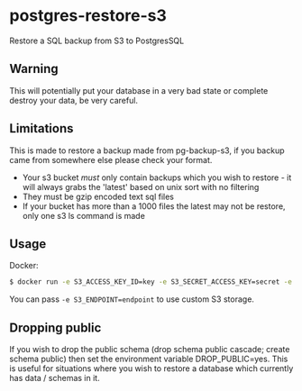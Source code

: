 # postgres-restore-s3

Restore a SQL backup from S3 to PostgresSQL

## Warning

This will potentially put your database in a very bad state or complete destroy your data, be very careful.

## Limitations

This is made to restore a backup made from pg-backup-s3, if you backup came from somewhere else please check your format.

* Your s3 bucket *must* only contain backups which you wish to restore - it will always grabs the 'latest' based on unix sort with no filtering
* They must be gzip encoded text sql files
* If your bucket has more than a 1000 files the latest may not be restore, only one s3 ls command is made

## Usage

Docker:
```sh
$ docker run -e S3_ACCESS_KEY_ID=key -e S3_SECRET_ACCESS_KEY=secret -e S3_BUCKET=my-bucket -e S3_PREFIX=backup -e POSTGRES_DATABASE=dbname -e POSTGRES_USER=user -e POSTGRES_PASSWORD=password -e POSTGRES_HOST=localhost ariaieboy/pg-restore-s3
```
You can pass `-e S3_ENDPOINT=endpoint` to use custom S3 storage.

## Dropping public

If you wish to drop the public schema (drop schema public cascade; create schema public) then set the environment variable DROP_PUBLIC=yes. This is useful for situations where you wish to restore a database which currently has data / schemas in it.

